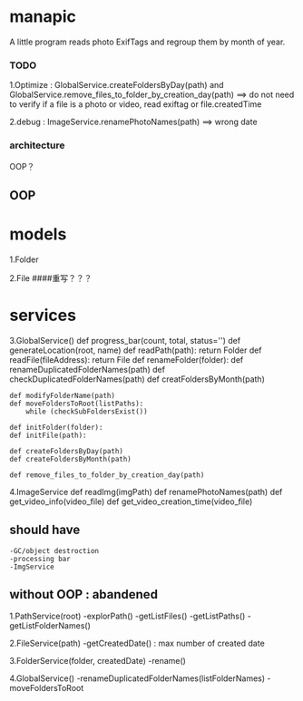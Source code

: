 # manapic
A little program reads photo ExifTags and regroup them by month of year.


### TODO
1.Optimize : GlobalService.createFoldersByDay(path) and GlobalService.remove_files_to_folder_by_creation_day(path) ==> do not need to verify if a file is a photo or video, read exiftag or file.createdTime

2.debug : ImageService.renamePhotoNames(path) ==> wrong date


### architecture

OOP？

## OOP
# models
1.Folder

2.File
    ####重写？？？


# services
3.GlobalService()
    def progress_bar(count, total, status='')
    def generateLocation(root, name)
    def readPath(path): return Folder
    def readFile(fileAddress): return File
    def renameFolder(folder):
    def renameDuplicatedFolderNames(path)
    def checkDuplicatedFolderNames(path)
    def creatFoldersByMonth(path)

    def modifyFolderName(path)
    def moveFoldersToRoot(listPaths):
        while (checkSubFoldersExist())

    def initFolder(folder):
    def initFile(path):

    def createFoldersByDay(path)
    def createFoldersByMonth(path)

    def remove_files_to_folder_by_creation_day(path)

4.ImageService
    def readImg(imgPath)
    def renamePhotoNames(path)
    def get_video_info(video_file)
    def get_video_creation_time(video_file)



## should have
    -GC/object destroction
    -processing bar
    -ImgService



## without OOP : abandened
1.PathService(root)
    -explorPath()
    -getListFiles()
    -getListPaths()
    -getListFolderNames()

2.FileService(path)
    -getCreatedDate() : max number of created date

3.FolderService(folder, createdDate)
    -rename()

4.GlobalService()
    -renameDuplicatedFolderNames(listFolderNames)
    -moveFoldersToRoot

